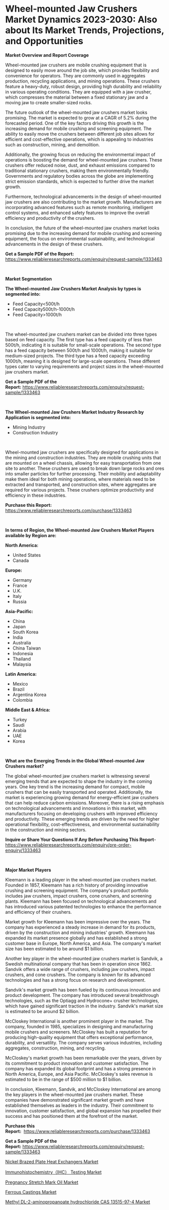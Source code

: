 <p><h1>Wheel-mounted Jaw Crushers Market Dynamics 2023-2030: Also about Its Market Trends, Projections, and Opportunities</h1></p><p><strong>Market Overview and Report Coverage</strong></p>
<p><p>Wheel-mounted jaw crushers are mobile crushing equipment that is designed to easily move around the job site, which provides flexibility and convenience for operators. They are commonly used in aggregates production, recycling applications, and mining operations. These crushers feature a heavy-duty, robust design, providing high durability and reliability in various operating conditions. They are equipped with a jaw crusher, which compresses the material between a fixed stationary jaw and a moving jaw to create smaller-sized rocks.</p><p>The future outlook of the wheel-mounted jaw crushers market looks promising. The market is expected to grow at a CAGR of 5.2% during the forecasted period. One of the key factors driving this growth is the increasing demand for mobile crushing and screening equipment. The ability to easily move the crushers between different job sites allows for efficient and cost-effective operations, which is appealing to industries such as construction, mining, and demolition.</p><p>Additionally, the growing focus on reducing the environmental impact of operations is boosting the demand for wheel-mounted jaw crushers. These crushers offer reduced noise, dust, and exhaust emissions compared to traditional stationary crushers, making them environmentally friendly. Governments and regulatory bodies across the globe are implementing strict emission standards, which is expected to further drive the market growth.</p><p>Furthermore, technological advancements in the design of wheel-mounted jaw crushers are also contributing to the market growth. Manufacturers are incorporating advanced features such as remote monitoring, intelligent control systems, and enhanced safety features to improve the overall efficiency and productivity of the crushers.</p><p>In conclusion, the future of the wheel-mounted jaw crushers market looks promising due to the increasing demand for mobile crushing and screening equipment, the focus on environmental sustainability, and technological advancements in the design of these crushers.</p></p>
<p><strong>Get a Sample PDF of the Report:</strong> <a href="https://www.reliableresearchreports.com/enquiry/request-sample/1333463">https://www.reliableresearchreports.com/enquiry/request-sample/1333463</a></p>
<p>&nbsp;</p>
<p><strong>Market Segmentation</strong></p>
<p><strong>The Wheel-mounted Jaw Crushers Market Analysis by types is segmented into:</strong></p>
<p><ul><li>Feed Capacity<500t/h</li><li>Feed Capacity500t/h-1000t/h</li><li>Feed Capacity>1000t/h</li></ul></p>
<p>&nbsp;</p>
<p><p>The wheel-mounted jaw crushers market can be divided into three types based on feed capacity. The first type has a feed capacity of less than 500t/h, indicating it is suitable for small-scale operations. The second type has a feed capacity between 500t/h and 1000t/h, making it suitable for medium-sized projects. The third type has a feed capacity exceeding 1000t/h, meaning it is designed for large-scale operations. These different types cater to varying requirements and project sizes in the wheel-mounted jaw crushers market.</p></p>
<p><strong>Get a Sample PDF of the Report:</strong>&nbsp;<a href="https://www.reliableresearchreports.com/enquiry/request-sample/1333463">https://www.reliableresearchreports.com/enquiry/request-sample/1333463</a></p>
<p>&nbsp;</p>
<p><strong>The Wheel-mounted Jaw Crushers Market Industry Research by Application is segmented into:</strong></p>
<p><ul><li>Mining Industry</li><li>Construction Industry</li></ul></p>
<p>&nbsp;</p>
<p><p>Wheel-mounted jaw crushers are specifically designed for applications in the mining and construction industries. They are mobile crushing units that are mounted on a wheel chassis, allowing for easy transportation from one site to another. These crushers are used to break down large rocks and ores into smaller particles for further processing. Their mobility and adaptability make them ideal for both mining operations, where materials need to be extracted and transported, and construction sites, where aggregates are required for various projects. These crushers optimize productivity and efficiency in these industries.</p></p>
<p><strong>Purchase this Report:</strong>&nbsp; <a href="https://www.reliableresearchreports.com/purchase/1333463">https://www.reliableresearchreports.com/purchase/1333463</a></p>
<p>&nbsp;</p>
<p><strong>In terms of Region, the Wheel-mounted Jaw Crushers Market Players available by Region are:</strong></p>
<p>
    <p> <strong> North America: </strong>
        <ul>
            <li>United States</li>
            <li>Canada</li>
        </ul>
        </p> 
    <p> <strong> Europe: </strong>
        <ul>
            <li>Germany</li>
            <li>France</li>
            <li>U.K.</li>
            <li>Italy</li>
            <li>Russia</li>
        </ul>
        </p> 
    <p> <strong> Asia-Pacific: </strong>
        <ul>
            <li>China</li>
            <li>Japan</li>
            <li>South Korea</li>
            <li>India</li>
            <li>Australia</li>
            <li>China Taiwan</li>
            <li>Indonesia</li>
            <li>Thailand</li>
            <li>Malaysia</li>
        </ul>
        </p> 
    <p> <strong> Latin America: </strong>
        <ul>
            <li>Mexico</li>
            <li>Brazil</li>
            <li>Argentina Korea</li>
            <li>Colombia</li>
        </ul>
        </p> 
    <p> <strong> Middle East & Africa: </strong>
        <ul>
            <li>Turkey</li>
            <li>Saudi</li>
            <li>Arabia</li>
            <li>UAE</li>
            <li>Korea</li>
        </ul>
    </p>
    </p>
<p>&nbsp;</p>
<p><strong>What are the Emerging Trends in the Global Wheel-mounted Jaw Crushers market?</strong></p>
<p><p>The global wheel-mounted jaw crushers market is witnessing several emerging trends that are expected to shape the industry in the coming years. One key trend is the increasing demand for compact, mobile crushers that can be easily transported and operated. Additionally, the market is experiencing growing demand for energy-efficient jaw crushers that can help reduce carbon emissions. Moreover, there is a rising emphasis on technological advancements and innovations in this market, with manufacturers focusing on developing crushers with improved efficiency and productivity. These emerging trends are driven by the need for higher operational flexibility, cost-effectiveness, and environmental sustainability in the construction and mining sectors.</p></p>
<p><strong>Inquire or Share Your Questions If Any Before Purchasing This Report</strong>- <a href="https://www.reliableresearchreports.com/enquiry/pre-order-enquiry/1333463">https://www.reliableresearchreports.com/enquiry/pre-order-enquiry/1333463</a></p>
<p>&nbsp;</p>
<p><strong>Major Market Players</strong></p>
<p><p>Kleemann is a leading player in the wheel-mounted jaw crushers market. Founded in 1857, Kleemann has a rich history of providing innovative crushing and screening equipment. The company's product portfolio includes jaw crushers, impact crushers, cone crushers, and screening plants. Kleemann has been focused on technological advancements and has introduced various patented technologies to enhance the performance and efficiency of their crushers.</p><p>Market growth for Kleemann has been impressive over the years. The company has experienced a steady increase in demand for its products, driven by the construction and mining industries' growth. Kleemann has expanded its market presence globally and has established a strong customer base in Europe, North America, and Asia. The company's market size has been estimated to be around $1 billion.</p><p>Another key player in the wheel-mounted jaw crushers market is Sandvik, a Swedish multinational company that has been in operation since 1862. Sandvik offers a wide range of crushers, including jaw crushers, impact crushers, and cone crushers. The company is known for its advanced technologies and has a strong focus on research and development.</p><p>Sandvik's market growth has been fueled by its continuous innovation and product development. The company has introduced several breakthrough technologies, such as the Optiagg and Hydrocone+ crusher technologies, which have gained significant traction in the industry. Sandvik's market size is estimated to be around $2 billion.</p><p>McCloskey International is another prominent player in the market. The company, founded in 1985, specializes in designing and manufacturing mobile crushers and screeners. McCloskey has built a reputation for producing high-quality equipment that offers exceptional performance, durability, and versatility. The company serves various industries, including aggregates, construction, mining, and recycling.</p><p>McCloskey's market growth has been remarkable over the years, driven by its commitment to product innovation and customer satisfaction. The company has expanded its global footprint and has a strong presence in North America, Europe, and Asia Pacific. McCloskey's sales revenue is estimated to be in the range of $500 million to $1 billion.</p><p>In conclusion, Kleemann, Sandvik, and McCloskey International are among the key players in the wheel-mounted jaw crushers market. These companies have demonstrated significant market growth and have established themselves as leaders in the industry. Their commitment to innovation, customer satisfaction, and global expansion has propelled their success and has positioned them at the forefront of the market.</p></p>
<p><strong>Purchase this Report:</strong>&nbsp;&nbsp;<a href="https://www.reliableresearchreports.com/purchase/1333463">https://www.reliableresearchreports.com/purchase/1333463</a></p>
<p></p>
<p><strong>Get a Sample PDF of the Report:</strong>&nbsp;<a href="https://www.reliableresearchreports.com/enquiry/request-sample/1333463">https://www.reliableresearchreports.com/enquiry/request-sample/1333463</a></p>
<p><p><a href="https://medium.com/@alaynagrant2023/nickel-brazed-plate-heat-exchangers-market-size-growth-forecast-2023-2030-c30341ef58ac">Nickel Brazed Plate Heat Exchangers Market</a></p><p><a href="https://www.linkedin.com/pulse/immunohistochemistryihc-testing-market-size-share-amp-trends/">Immunohistochemistry（IHC） Testing Market</a></p><p><a href="https://www.linkedin.com/pulse/pregnancy-stretch-mark-oil-market-research-report-unlocks/">Pregnancy Stretch Mark Oil Market</a></p><p><a href="https://medium.com/@loriwatson1948/ferrous-castings-market-size-growth-forecast-2023-2030-ac224384f9ae">Ferrous Castings Market</a></p><p><a href="https://www.linkedin.com/pulse/methyl-dl-2-aminopropanoate-hydrochloride-cas-13515-97-4-market/">Methyl DL-2-aminopropanoate hydrochloride CAS 13515-97-4 Market</a></p></p>